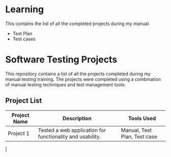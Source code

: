# Learning

This contains the list of all the completed projects during my manual.
- Test Plan
- Test cases

# Software Testing Projects
This repository contains a list of all the projects completed during my manual testing training. The projects were completed using a combination of manual testing techniques and test management tools.

## Project List

| Project Name | Description | Tools Used |
|--------------|-------------|------------|
| Project 1    | Tested a web application for functionality and usability. | Manual, Test Plan, Test case |
|
